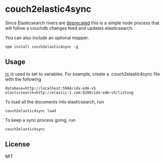 # couch2elastic4sync

Since Elasticsearch rivers are [deprecated](https://www.elastic.co/blog/deprecating-rivers) this
is a simple node process that will follow a couchdb changes feed and updates elasticsearch.

You can also include an optional mapper.

```
npm install couch2elastic4sync -g
```

## Usage

[rc](http://npm.im/rc) is used to set to variables. For example, create a .couch2elastic4sync file with the following

    database=http://localhost:5984/idx-edm-v5
    elasticsearch=http://elastic-1.com:9200/idx-edm-v5/listing

To load all the documents into elasticsearch, run

    couch2elastic4sync load

To keep a sync process going, run

    couch2elastic4sync


## License

MIT
